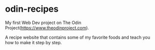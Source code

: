 # odin-recipes
My first Web Dev project on The Odin Project(https://www.theodinproject.com).

A recipe website that contains some of my favorite foods and teach you how to make it step by step.
